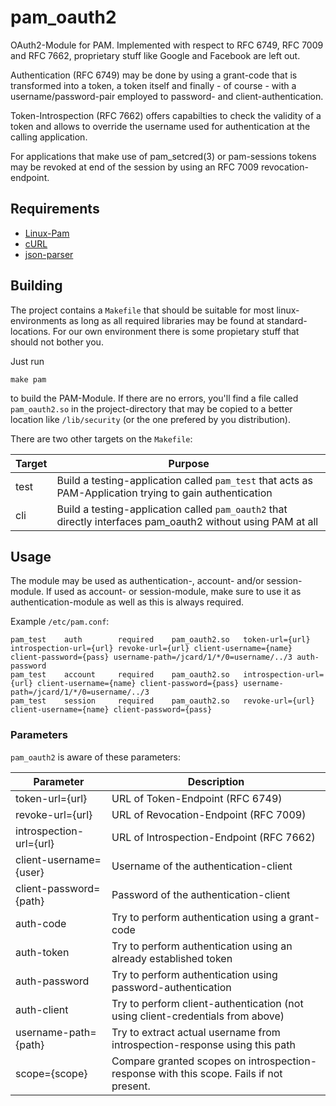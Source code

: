 # pam_oauth2
OAuth2-Module for PAM. Implemented with respect to RFC 6749, RFC 7009 and
RFC 7662, proprietary stuff like Google and Facebook are left out.

Authentication (RFC 6749) may be done by using a grant-code that is
transformed into a token, a token itself and finally - of course - with a
username/password-pair employed to password- and client-authentication.

Token-Introspection (RFC 7662) offers capabilties to check the validity
of a token and allows to override the username used for authentication at
the calling application.

For applications that make use of pam_setcred(3) or pam-sessions tokens
may be revoked at end of the session by using an RFC 7009
revocation-endpoint.

## Requirements

*  [Linux-Pam](http://www.linux-pam.org/)
*  [cURL](https://curl.haxx.se/)
*  [json-parser](https://github.com/udp/json-parser)

## Building
The project contains a `Makefile` that should be suitable for most
linux-environments as long as all required libraries may be found at
standard-locations. For our own environment there is some propietary
stuff that should not bother you.

Just run

~~~ {.bash}
make pam
~~~

to build the PAM-Module. If there are no errors, you'll find a file
called `pam_oauth2.so` in the project-directory that may be copied to a
better location like `/lib/security` (or the one prefered by you
distribution).

There are two other targets on the `Makefile`:

| Target | Purpose                                                                                                      |
|--------|--------------------------------------------------------------------------------------------------------------|
| test   | Build a testing-application called `pam_test` that acts as PAM-Application trying to gain authentication     |
| cli    | Build a testing-application called `pam_oauth2` that directly interfaces pam_oauth2 without using PAM at all |

## Usage
The module may be used as authentication-, account- and/or
session-module. If used as account- or session-module, make sure to use
it as authentication-module as well as this is always required.

Example `/etc/pam.conf`:

~~~
pam_test	auth		required	pam_oauth2.so	token-url={url} introspection-url={url} revoke-url={url} client-username={name} client-password={pass} username-path=/jcard/1/*/0=username/../3 auth-password
pam_test	account		required	pam_oauth2.so	introspection-url={url} client-username={name} client-password={pass} username-path=/jcard/1/*/0=username/../3
pam_test	session		required	pam_oauth2.so	revoke-url={url} client-username={name} client-password={pass}
~~~

### Parameters
`pam_oauth2` is aware of these parameters:

| Parameter               | Description                                                                                   |
|-------------------------|-----------------------------------------------------------------------------------------------|
| token-url={url}         | URL of Token-Endpoint (RFC 6749)                                                              |
| revoke-url={url}        | URL of Revocation-Endpoint (RFC 7009)                                                         |
| introspection-url={url} | URL of Introspection-Endpoint (RFC 7662)                                                      |
| client-username={user}  | Username of the authentication-client                                                         |
| client-password={path}  | Password of the authentication-client                                                         |
| auth-code               | Try to perform authentication using a grant-code                                              |
| auth-token              | Try to perform authentication using an already established token                              |
| auth-password           | Try to perform authentication using password-authentication                                   |
| auth-client             | Try to perform client-authentication (not using client-credentials from above)                |
| username-path={path}    | Try to extract actual username from introspection-response using this path                    |
| scope={scope}           | Compare granted scopes on introspection-response with this scope. Fails if not present.       |
